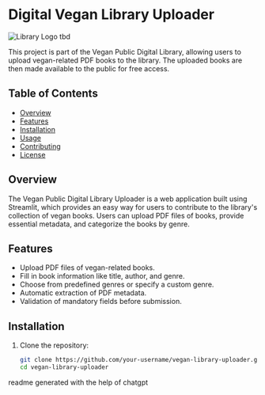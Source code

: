 # Digital Vegan Library Uploader

![Library Logo](link_to_logo.png) tbd

This project is part of the Vegan Public Digital Library, allowing users to upload vegan-related PDF books to the library. The uploaded books are then made available to the public for free access.

## Table of Contents

- [Overview](#overview)
- [Features](#features)
- [Installation](#installation)
- [Usage](#usage)
- [Contributing](#contributing)
- [License](#license)

## Overview

The Vegan Public Digital Library Uploader is a web application built using Streamlit, which provides an easy way for users to contribute to the library's collection of vegan books. Users can upload PDF files of books, provide essential metadata, and categorize the books by genre.

## Features

- Upload PDF files of vegan-related books.
- Fill in book information like title, author, and genre.
- Choose from predefined genres or specify a custom genre.
- Automatic extraction of PDF metadata.
- Validation of mandatory fields before submission.

## Installation

1. Clone the repository:

   ```bash
   git clone https://github.com/your-username/vegan-library-uploader.git
   cd vegan-library-uploader

readme generated with the help of chatgpt
